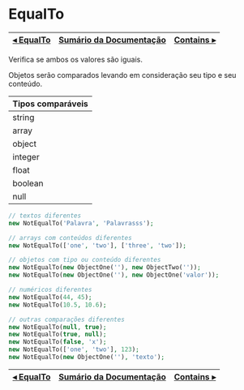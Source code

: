 # EqualTo

[◂ EqualTo](04-equalto.md) | [Sumário da Documentação](indice.md) | [Contains ▸](05-contains.md)
-- | -- | --

Verifica se ambos os valores são iguais.

Objetos serão comparados levando em consideração seu tipo e seu conteúdo.

| Tipos comparáveis |
|:--                |
| string            |
| array             |
| object            |
| integer           |
| float             |
| boolean           |
| null              |

```php
// textos diferentes
new NotEqualTo('Palavra', 'Palavrasss');

// arrays com conteúdos diferentes
new NotEqualTo(['one', 'two'], ['three', 'two']);

// objetos com tipo ou conteúdo diferentes
new NotEqualTo(new ObjectOne(''), new ObjectTwo(''));
new NotEqualTo(new ObjectOne(''), new ObjectOne('valor'));

// numéricos diferentes
new NotEqualTo(44, 45);
new NotEqualTo(10.5, 10.6);

// outras comparações diferentes
new NotEqualTo(null, true);
new NotEqualTo(true, null);
new NotEqualTo(false, 'x');
new NotEqualTo(['one', 'two'], 123);
new NotEqualTo(new ObjectOne(''), 'texto');
```

[◂ EqualTo](04-equalto.md) | [Sumário da Documentação](indice.md) | [Contains ▸](05-contains.md)
-- | -- | --
